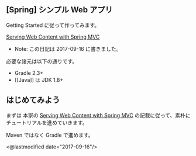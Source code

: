 ## [Spring] シンプル Web アプリ

Getting Started に従って作ってみます。

[Serving Web Content with Spring MVC](https://spring.io/guides/gs/serving-web-content/)

- Note: この日記は 2017-09-16 に書きました。

必要な諸元は以下の通りです。

- Gradle 2.3+
- [[Java]] は JDK 1.8+

## はじめてみよう

まずは 本家の [Serving Web Content with Spring MVC](https://spring.io/guides/gs/serving-web-content/) の記載に従って、素朴にチュートリアルを進めていきます。

Maven ではなく Gradle で進めます。



<@lastmodified date="2017-09-16"/>
